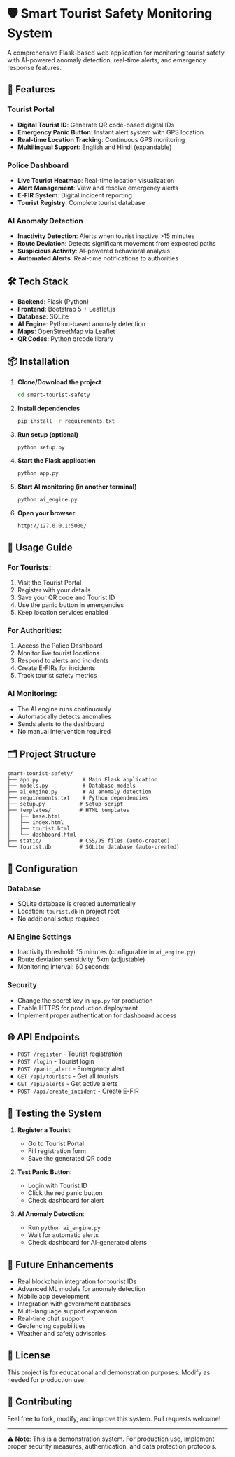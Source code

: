 # 🛡️ Smart Tourist Safety Monitoring System

A comprehensive Flask-based web application for monitoring tourist safety with AI-powered anomaly detection, real-time alerts, and emergency response features.

## 🚀 Features

### Tourist Portal
- **Digital Tourist ID**: Generate QR code-based digital IDs
- **Emergency Panic Button**: Instant alert system with GPS location
- **Real-time Location Tracking**: Continuous GPS monitoring
- **Multilingual Support**: English and Hindi (expandable)

### Police Dashboard
- **Live Tourist Heatmap**: Real-time location visualization
- **Alert Management**: View and resolve emergency alerts
- **E-FIR System**: Digital incident reporting
- **Tourist Registry**: Complete tourist database

### AI Anomaly Detection
- **Inactivity Detection**: Alerts when tourist inactive >15 minutes
- **Route Deviation**: Detects significant movement from expected paths
- **Suspicious Activity**: AI-powered behavioral analysis
- **Automated Alerts**: Real-time notifications to authorities

## 🛠️ Tech Stack

- **Backend**: Flask (Python)
- **Frontend**: Bootstrap 5 + Leaflet.js
- **Database**: SQLite
- **AI Engine**: Python-based anomaly detection
- **Maps**: OpenStreetMap via Leaflet
- **QR Codes**: Python qrcode library

## 📦 Installation

1. **Clone/Download the project**
   ```bash
   cd smart-tourist-safety
   ```

2. **Install dependencies**
   ```bash
   pip install -r requirements.txt
   ```

3. **Run setup (optional)**
   ```bash
   python setup.py
   ```

4. **Start the Flask application**
   ```bash
   python app.py
   ```

5. **Start AI monitoring (in another terminal)**
   ```bash
   python ai_engine.py
   ```

6. **Open your browser**
   ```
   http://127.0.0.1:5000/
   ```

## 🎯 Usage Guide

### For Tourists:
1. Visit the Tourist Portal
2. Register with your details
3. Save your QR code and Tourist ID
4. Use the panic button in emergencies
5. Keep location services enabled

### For Authorities:
1. Access the Police Dashboard
2. Monitor live tourist locations
3. Respond to alerts and incidents
4. Create E-FIRs for incidents
5. Track tourist safety metrics

### AI Monitoring:
- The AI engine runs continuously
- Automatically detects anomalies
- Sends alerts to the dashboard
- No manual intervention required

## 🗂️ Project Structure

```
smart-tourist-safety/
├── app.py              # Main Flask application
├── models.py           # Database models
├── ai_engine.py        # AI anomaly detection
├── requirements.txt    # Python dependencies
├── setup.py           # Setup script
├── templates/         # HTML templates
│   ├── base.html
│   ├── index.html
│   ├── tourist.html
│   └── dashboard.html
├── static/            # CSS/JS files (auto-created)
└── tourist.db         # SQLite database (auto-created)
```

## 🔧 Configuration

### Database
- SQLite database is created automatically
- Location: `tourist.db` in project root
- No additional setup required

### AI Engine Settings
- Inactivity threshold: 15 minutes (configurable in `ai_engine.py`)
- Route deviation sensitivity: 5km (adjustable)
- Monitoring interval: 60 seconds

### Security
- Change the secret key in `app.py` for production
- Enable HTTPS for production deployment
- Implement proper authentication for dashboard access

## 🌐 API Endpoints

- `POST /register` - Tourist registration
- `POST /login` - Tourist login
- `POST /panic_alert` - Emergency alert
- `GET /api/tourists` - Get all tourists
- `GET /api/alerts` - Get active alerts
- `POST /api/create_incident` - Create E-FIR

## 🚨 Testing the System

1. **Register a Tourist**:
   - Go to Tourist Portal
   - Fill registration form
   - Save the generated QR code

2. **Test Panic Button**:
   - Login with Tourist ID
   - Click the red panic button
   - Check dashboard for alert

3. **AI Anomaly Detection**:
   - Run `python ai_engine.py`
   - Wait for automatic alerts
   - Check dashboard for AI-generated alerts

## 🔮 Future Enhancements

- Real blockchain integration for tourist IDs
- Advanced ML models for anomaly detection
- Mobile app development
- Integration with government databases
- Multi-language support expansion
- Real-time chat support
- Geofencing capabilities
- Weather and safety advisories

## 📝 License

This project is for educational and demonstration purposes. Modify as needed for production use.

## 🤝 Contributing

Feel free to fork, modify, and improve this system. Pull requests welcome!

---

**⚠️ Note**: This is a demonstration system. For production use, implement proper security measures, authentication, and data protection protocols.